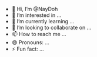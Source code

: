 - 👋 Hi, I’m @NayDoh
- 👀 I’m interested in ...
- 🌱 I’m currently learning ...
- 💞️ I’m looking to collaborate on ...
- 📫 How to reach me ...
- 😄 Pronouns: ...
- ⚡ Fun fact: ...

<!---
NayDoh/NayDoh is a ✨ special ✨ repository because its `README.md` (this file) appears on your GitHub profile.
You can click the Preview link to take a look at your changes.
--->
